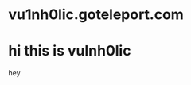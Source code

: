 # vu1nh0lic.goteleport.com
<html>
<body>
<h1>hi this is vulnh0lic</h1>


<p>hey </p>
</body>
</html>
